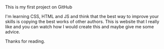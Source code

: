 This is my first project on GitHub

I'm learning CSS, HTML and JS and think that the best way to improve your skills is copying the best works of other authors.
This is website that I really like and you can watch how I would create this and maybe give me some advice.

Thanks for reading.
